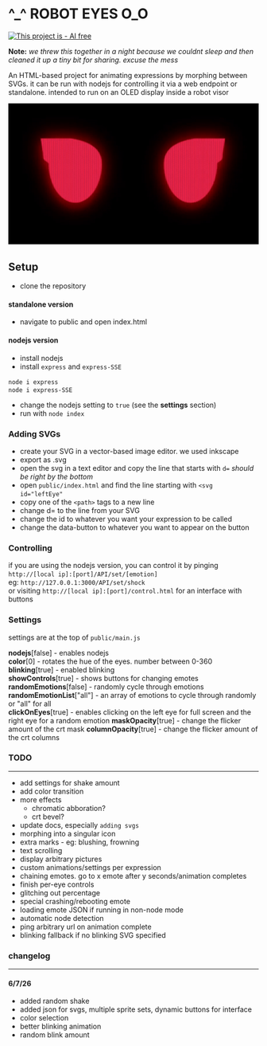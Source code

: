 # ^_^  ROBOT EYES O_O
[![This project is - AI free](https://img.shields.io/badge/This_project_is-AI_free-2ea44f)](https://) 

**Note:** *we threw this together in a night because we couldnt sleep and then cleaned it up a tiny bit for sharing. excuse the mess*

An HTML-based project for animating expressions by morphing between SVGs. it can be run with nodejs for controlling it via a web endpoint or standalone. intended to run on an OLED display inside a robot visor

![glowing red eyes](Doc/img/eyes.gif)

## Setup
- clone the repository
#### standalone version
- navigate to public and open index.html
#### nodejs version
- install nodejs
- install `express` and `express-SSE`
```
node i express
node i express-SSE
```
- change the nodejs setting to `true` (see the **settings** section)
- run with `node index`

### Adding SVGs
- create your SVG in a vector-based image editor. we used inkscape
- export as .svg
- open the svg in a text editor and copy the line that starts with `d=` *should be right by the bottom*
- open `public/index.html` and find the line starting with `<svg id="leftEye"`
- copy one of the `<path>` tags to a new line
- change d= to the line from your SVG
- change the id to whatever you want your expression to be called
- change the data-button to whatever you want to appear on the button

### Controlling
if you are using the nodejs version, you can control it by pinging `http://[local ip]:[port]/API/set/[emotion]`   
eg: `http://127.0.0.1:3000/API/set/shock`  
or visiting `http://[local ip]:[port]/control.html` for an interface with buttons

### Settings
settings are at the top of `public/main.js`

**nodejs**[false] - enables nodejs  
**color**[0] - rotates the hue of the eyes. number between 0-360   
**blinking**[true] - enabled blinking  
**showControls**[true] - shows buttons for changing emotes
**randomEmotions**[false] - randomly cycle through emotions      
**randomEmotionList**["all"] - an array of emotions to cycle through randomly or "all" for all   
**clickOnEyes**[true] - enables clicking on the left eye for full screen and the right eye for a random emotion
**maskOpacity**[true] - change the flicker amount of the crt mask
**columnOpacity**[true] - change the flicker amount of the crt columns

### TODO
---
- add settings for shake amount
- add color transition
- more effects
    - chromatic abboration? 
    - crt bevel?
- update docs, especially `adding svgs`
- morphing into a singular icon
- extra marks - eg: blushing, frowning
- text scrolling
- display arbitrary pictures
- custom animations/settings per expression
- chaining emotes. go to x emote after y seconds/animation completes
- finish per-eye controls
- glitching out percentage
- special crashing/rebooting emote
- loading emote JSON if running in non-node mode
- automatic node detection
- ping arbitrary url on animation complete
- blinking fallback if no blinking SVG specified



### changelog
---
#### 6/7/26
- added random shake
- added json for svgs, multiple sprite sets, dynamic buttons for interface
- color selection
- better blinking animation
- random blink amount 